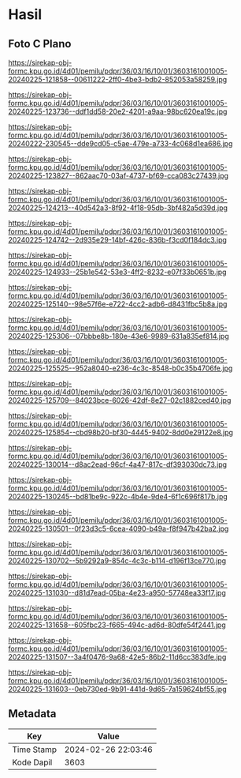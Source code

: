 # Hasil

## Foto C Plano

https://sirekap-obj-formc.kpu.go.id/4d01/pemilu/pdpr/36/03/16/10/01/3603161001005-20240225-121858--00611222-2ff0-4be3-bdb2-852053a58259.jpg

https://sirekap-obj-formc.kpu.go.id/4d01/pemilu/pdpr/36/03/16/10/01/3603161001005-20240225-123736--ddf1dd58-20e2-4201-a9aa-98bc620ea19c.jpg

https://sirekap-obj-formc.kpu.go.id/4d01/pemilu/pdpr/36/03/16/10/01/3603161001005-20240222-230545--dde9cd05-c5ae-479e-a733-4c068d1ea686.jpg

https://sirekap-obj-formc.kpu.go.id/4d01/pemilu/pdpr/36/03/16/10/01/3603161001005-20240225-123827--862aac70-03af-4737-bf69-cca083c27439.jpg

https://sirekap-obj-formc.kpu.go.id/4d01/pemilu/pdpr/36/03/16/10/01/3603161001005-20240225-124213--40d542a3-8f92-4f18-95db-3bf482a5d39d.jpg

https://sirekap-obj-formc.kpu.go.id/4d01/pemilu/pdpr/36/03/16/10/01/3603161001005-20240225-124742--2d935e29-14bf-426c-836b-f3cd0f184dc3.jpg

https://sirekap-obj-formc.kpu.go.id/4d01/pemilu/pdpr/36/03/16/10/01/3603161001005-20240225-124933--25b1e542-53e3-4ff2-8232-e07f33b0651b.jpg

https://sirekap-obj-formc.kpu.go.id/4d01/pemilu/pdpr/36/03/16/10/01/3603161001005-20240225-125140--98e57f6e-e722-4cc2-adb6-d8431fbc5b8a.jpg

https://sirekap-obj-formc.kpu.go.id/4d01/pemilu/pdpr/36/03/16/10/01/3603161001005-20240225-125306--07bbbe8b-180e-43e6-9989-631a835ef814.jpg

https://sirekap-obj-formc.kpu.go.id/4d01/pemilu/pdpr/36/03/16/10/01/3603161001005-20240225-125525--952a8040-e236-4c3c-8548-b0c35b4706fe.jpg

https://sirekap-obj-formc.kpu.go.id/4d01/pemilu/pdpr/36/03/16/10/01/3603161001005-20240225-125709--84023bce-6026-42df-8e27-02c1882ced40.jpg

https://sirekap-obj-formc.kpu.go.id/4d01/pemilu/pdpr/36/03/16/10/01/3603161001005-20240225-125854--cbd98b20-bf30-4445-9402-8dd0e29122e8.jpg

https://sirekap-obj-formc.kpu.go.id/4d01/pemilu/pdpr/36/03/16/10/01/3603161001005-20240225-130014--d8ac2ead-96cf-4a47-817c-df393030dc73.jpg

https://sirekap-obj-formc.kpu.go.id/4d01/pemilu/pdpr/36/03/16/10/01/3603161001005-20240225-130245--bd81be9c-922c-4b4e-9de4-6f1c696f817b.jpg

https://sirekap-obj-formc.kpu.go.id/4d01/pemilu/pdpr/36/03/16/10/01/3603161001005-20240225-130501--0f23d3c5-6cea-4090-b49a-f8f947b42ba2.jpg

https://sirekap-obj-formc.kpu.go.id/4d01/pemilu/pdpr/36/03/16/10/01/3603161001005-20240225-130702--5b9292a9-854c-4c3c-b114-d196f13ce770.jpg

https://sirekap-obj-formc.kpu.go.id/4d01/pemilu/pdpr/36/03/16/10/01/3603161001005-20240225-131030--d81d7ead-05ba-4e23-a950-57748ea33f17.jpg

https://sirekap-obj-formc.kpu.go.id/4d01/pemilu/pdpr/36/03/16/10/01/3603161001005-20240225-131658--605fbc23-f665-494c-ad6d-80dfe54f2441.jpg

https://sirekap-obj-formc.kpu.go.id/4d01/pemilu/pdpr/36/03/16/10/01/3603161001005-20240225-131507--3a4f0476-9a68-42e5-86b2-11d6cc383dfe.jpg

https://sirekap-obj-formc.kpu.go.id/4d01/pemilu/pdpr/36/03/16/10/01/3603161001005-20240225-131603--0eb730ed-9b91-441d-9d65-7a159624bf55.jpg


## Metadata

| Key        | Value               |
| ---------- | ------------------- |
| Time Stamp | 2024-02-26 22:03:46 |
| Kode Dapil | 3603                |



